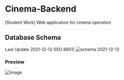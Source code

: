 # Cinema-Backend
[Student Work] Web application for cinema operation

## Database Schema
Last Update 2021-12-12 (ISO 8601)
![schema 2021-12-12](https://user-images.githubusercontent.com/30534091/145729271-fe2e7f4c-448f-41e2-a4bd-f769b1020cac.png)

### Preview
![image](https://user-images.githubusercontent.com/30534091/145729147-9bf76a30-655a-4ef7-b73a-030a01afc515.png)
